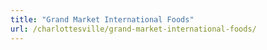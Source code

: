```yaml
---
title: "Grand Market International Foods"
url: /charlottesville/grand-market-international-foods/
---
```

